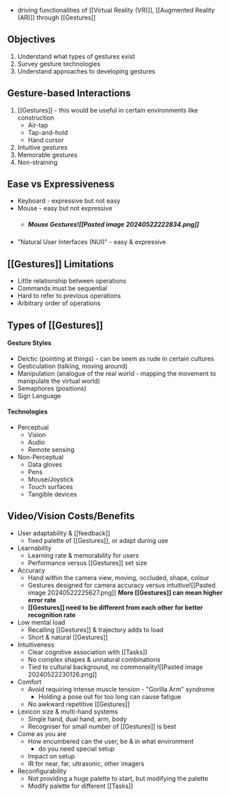 - driving functionalities of [[Virtual Reality (VR)]], [[Augmented Reality (AR)]] through [[Gestures]]
## Objectives
1. Understand what types of gestures exist
2. Survey gesture technologies
3. Understand approaches to developing gestures
## Gesture-based Interactions
1. [[Gestures]] - this would be useful in certain environments like construction
	- Air-tap
	- Tap-and-hold
	- Hand cursor
2. Intuitive gestures
3. Memorable gestures
4. Non-straining
## Ease vs Expressiveness
- Keyboard - expressive but not easy
- Mouse - easy but not expressive
	- ##### Mouse Gestures![[Pasted image 20240522222834.png]]
- "Natural User Interfaces (NUI)" - easy & expressive
## [[Gestures]] Limitations
- Little relationship between operations
- Commands must be sequential
-  Hard to refer to previous operations
- Arbitrary order of operations
## Types of [[Gestures]]
#### Gesture Styles
- Deictic (pointing at things) - can be seem as rude in certain cultures
- Gesticulation (talking, moving around)
- Manipulation (analogue of the real world - mapping the movement to manipulate the virtual world)
- Semaphores (positions)
- Sign Language
#### Technologies
- Perceptual
	- Vision
	- Audio
	- Remote sensing
- Non-Perceptual
	- Data gloves
	- Pens
	- Mouse/Joystick
	- Touch surfaces
	- Tangible devices
## Video/Vision Costs/Benefits
- User adaptability & [[feedback]]
	- fixed palette of [[Gestures]], or adapt during use
- Learnability
	- Learning rate & memorability for users
	- Performance versus [[Gestures]] set size
- Accuracy
	- Hand within the camera view, moving, occluded, shape, colour
	- Gestures designed for camera accuracy versus intuitive![[Pasted image 20240522225627.png]]
	**More [[Gestures]] can mean higher error rate**
	- **[[Gestures]] need to be different from each other for better recognition rate**
- Low mental load
	- Recalling [[Gestures]] & trajectory adds to load
	- Short & natural [[Gestures]]
- Intuitiveness
	- Clear cognitive association with [[Tasks]]
	- No complex shapes & unnatural combinations
	- Tied to cultural background, no commonality![[Pasted image 20240522230126.png]]
- Comfort
	- Avoid requiring intense muscle tension - "Gorilla Arm" syndrome
		- Holding a pose out for too long can cause fatigue
	- No awkward repetitive [[Gestures]]
- Lexicon size & multi-hand systems
	- Single hand, dual hand, arm, body
	- Recogniser for small number of [[Gestures]] is best
- Come as you are 
	- How encumbered can the user, be & in what environment
		- do you need special setup
	- Impact on setup
	- IR for near, far, ultrasonic, other imagers
- Reconfigurability
	- Not providing a huge palette to start, but modifying the palette
	- Modify palette for different [[Tasks]]